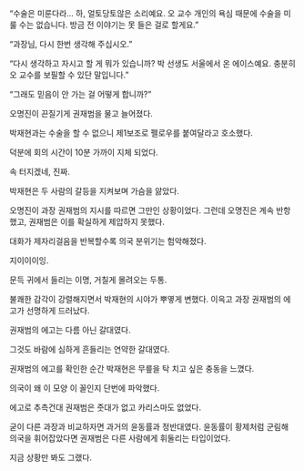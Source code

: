 “수술은 미룬다라… 하, 얼토당토않은 소리예요. 오 교수 개인의 욕심 때문에 수술을 미룰 수는 없습니다. 방금 전 이야기는 못 들은 걸로 할게요.”

“과장님, 다시 한번 생각해 주십시오.”

“다시 생각하고 자시고 할 게 뭐가 있습니까? 박 선생도 서울에서 온 에이스예요. 충분히 오 교수를 보필할 수 있단 말입니다.”

“그래도 믿음이 안 가는 걸 어떻게 합니까?”

오명진이 끈질기게 권재범을 물고 늘어졌다.

박재현과는 수술을 할 수 없으니 제1보조로 펠로우를 붙여달라고 호소했다.

덕분에 회의 시간이 10분 가까이 지체 되었다.

속 터지겠네, 진짜.

박재현은 두 사람의 갈등을 지켜보며 가슴을 앓았다.

오명진이 과장 권재범의 지시를 따르면 그만인 상황이었다. 그런데 오명진은 계속 반항했고, 권재범은 이를 확실하게 제압하지 못했다.

대화가 제자리걸음을 반복할수록 의국 분위기는 험악해졌다.

지이이이잉.

문득 귀에서 들리는 이명, 거칠게 몰려오는 두통.

불쾌한 감각이 강렬해지면서 박재현의 시야가 뿌옇게 변했다. 이윽고 과장 권재범의 에고가 선명하게 드러났다.

권재범의 에고는 다름 아닌 갈대였다.

그것도 바람에 심하게 흔들리는 연약한 갈대였다.

권재범의 에고를 확인한 순간 박재현은 무릎을 탁 치고 싶은 충동을 느꼈다.

의국이 왜 이 모양 이 꼴인지 단번에 파악했다.

에고로 추측건대 권재범은 줏대가 없고 카리스마도 없었다.

굳이 다른 과장과 비교하자면 과거의 윤동률과 정반대였다. 윤동률이 황제처럼 군림해 의국을 휘어잡았다면 권재범은 다른 사람에게 휘둘리는 타입이었다.

지금 상황만 봐도 그랬다.